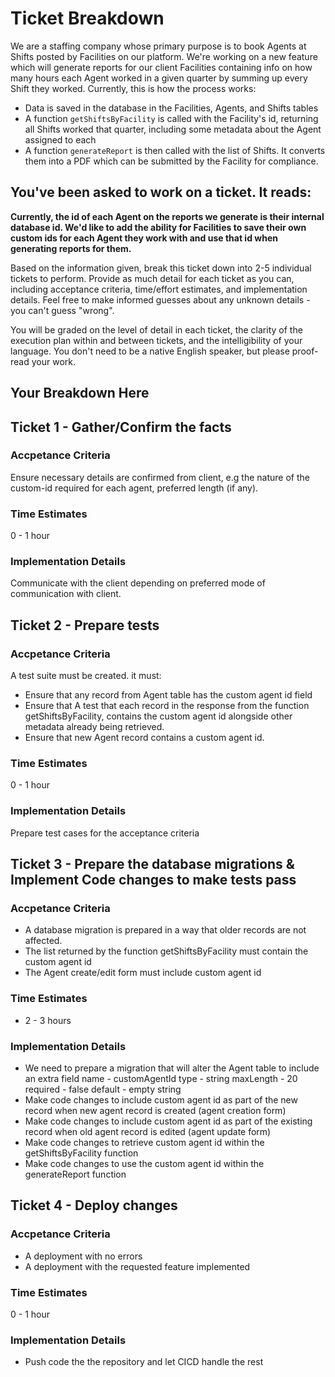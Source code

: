 # Ticket Breakdown

We are a staffing company whose primary purpose is to book Agents at Shifts posted by Facilities on our platform. We're working on a new feature which will generate reports for our client Facilities containing info on how many hours each Agent worked in a given quarter by summing up every Shift they worked. Currently, this is how the process works:

- Data is saved in the database in the Facilities, Agents, and Shifts tables
- A function `getShiftsByFacility` is called with the Facility's id, returning all Shifts worked that quarter, including some metadata about the Agent assigned to each
- A function `generateReport` is then called with the list of Shifts. It converts them into a PDF which can be submitted by the Facility for compliance.

## You've been asked to work on a ticket. It reads:

**Currently, the id of each Agent on the reports we generate is their internal database id. We'd like to add the ability for Facilities to save their own custom ids for each Agent they work with and use that id when generating reports for them.**

Based on the information given, break this ticket down into 2-5 individual tickets to perform. Provide as much detail for each ticket as you can, including acceptance criteria, time/effort estimates, and implementation details. Feel free to make informed guesses about any unknown details - you can't guess "wrong".

You will be graded on the level of detail in each ticket, the clarity of the execution plan within and between tickets, and the intelligibility of your language. You don't need to be a native English speaker, but please proof-read your work.

## Your Breakdown Here

## Ticket 1 - Gather/Confirm the facts

### Accpetance Criteria

Ensure necessary details are confirmed from client, e.g the nature of the custom-id required for each agent, preferred length (if any).

### Time Estimates

0 - 1 hour

### Implementation Details

Communicate with the client depending on preferred mode of communication with client.

## Ticket 2 - Prepare tests

### Accpetance Criteria

A test suite must be created. it must:

- Ensure that any record from Agent table has the custom agent id field
- Ensure that A test that each record in the response from the function getShiftsByFacility, contains the custom agent id alongside other metadata already being retrieved.
- Ensure that new Agent record contains a custom agent id.

### Time Estimates

0 - 1 hour

### Implementation Details

Prepare test cases for the acceptance criteria

## Ticket 3 - Prepare the database migrations & Implement Code changes to make tests pass

### Accpetance Criteria

- A database migration is prepared in a way that older records are not affected.
- The list returned by the function getShiftsByFacility must contain the custom agent id
- The Agent create/edit form must include custom agent id

### Time Estimates

- 2 - 3 hours

### Implementation Details

- We need to prepare a migration that will alter the Agent table to include an extra field
  name - customAgentId
  type - string
  maxLength - 20
  required - false
  default - empty string
- Make code changes to include custom agent id as part of the new record when new agent record is created (agent creation form)
- Make code changes to include custom agent id as part of the existing record when old agent record is edited (agent update form)
- Make code changes to retrieve custom agent id within the getShiftsByFacility function
- Make code changes to use the custom agent id within the generateReport function

## Ticket 4 - Deploy changes

### Accpetance Criteria

- A deployment with no errors
- A deployment with the requested feature implemented

### Time Estimates

0 - 1 hour

### Implementation Details

- Push code the the repository and let CICD handle the rest
